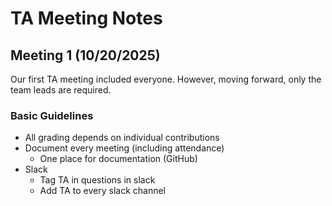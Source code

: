 # TA Meeting Notes

## Meeting 1 (10/20/2025)

Our first TA meeting included everyone. However, moving forward, only the team leads are required. 

### Basic Guidelines
- All grading depends on individual contributions 
- Document every meeting (including attendance)
    - One place for documentation (GitHub) 
- Slack
    - Tag TA in questions in slack
    - Add TA to every slack channel
